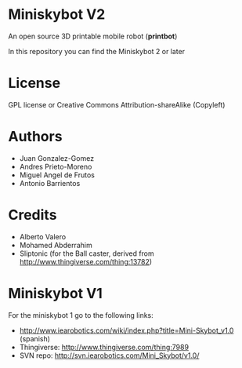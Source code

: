 Miniskybot V2
===============


An open source 3D printable mobile robot (**printbot**)

In this repository you can find the Miniskybot 2 or later

License
=======

GPL license or Creative Commons Attribution-shareAlike  (Copyleft)


Authors
=======
* Juan Gonzalez-Gomez
* Andres Prieto-Moreno
* Miguel Angel de Frutos
* Antonio Barrientos

Credits
=======
* Alberto Valero
* Mohamed Abderrahim
* Sliptonic (for the Ball caster, derived from http://www.thingiverse.com/thing:13782)



Miniskybot V1
===========

For the miniskybot 1 go to the following links:

* http://www.iearobotics.com/wiki/index.php?title=Mini-Skybot_v1.0 (spanish)
* Thingiverse: http://www.thingiverse.com/thing:7989
* SVN repo: http://svn.iearobotics.com/Mini_Skybot/v1.0/


